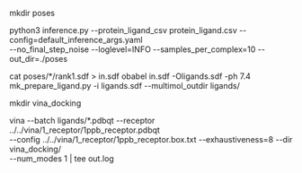 mkdir poses

python3 inference.py --protein_ligand_csv protein_ligand.csv --config=default_inference_args.yaml \
 --no_final_step_noise --loglevel=INFO --samples_per_complex=10 --out_dir=./poses
 
cat poses/*/rank1.sdf > in.sdf
obabel in.sdf -Oligands.sdf -ph 7.4
mk_prepare_ligand.py -i ligands.sdf --multimol_outdir ligands/

mkdir vina_docking

vina --batch ligands/*.pdbqt --receptor ../../vina/1_receptor/1ppb_receptor.pdbqt \
    --config ../../vina/1_receptor/1ppb_receptor.box.txt --exhaustiveness=8 --dir vina_docking/ \
    --num_modes 1 | tee out.log
